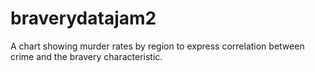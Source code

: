 # braverydatajam2
A chart showing murder rates by region to express correlation between crime and the bravery characteristic. 
